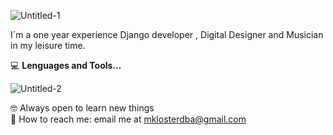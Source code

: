 ![Untitled-1](https://user-images.githubusercontent.com/21125171/115977817-c0c4f780-a551-11eb-804c-d447c614433f.png)


I´m a one year experience Django developer , Digital Designer and Musician in my leisure time.<br>



:computer:  **Lenguages and Tools...**

![Untitled-2](https://user-images.githubusercontent.com/21125171/116000018-e17a6500-a5c4-11eb-9798-95367aca1c13.png)



:nerd_face: Always open to learn new things <br>
:lemon: How to reach me: email me at mklosterdba@gmail.com
